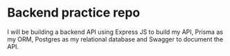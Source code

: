 # Backend practice repo

I will be building a backend API using Express JS to build my API, Prisma as my ORM, Postgres as my relational database and Swagger to document the API.
